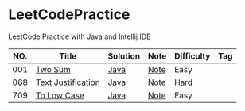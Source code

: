 # LeetCodePractice
LeetCode Practice with Java and Intellij IDE

|NO.|Title|Solution|Note|Difficulty|Tag|
|---|-----|--------|----|----------|---|
|001|[Two Sum](https://leetcode.com/problems/two-sum/)|[Java](src/Two_Sum_1.java)|[Note](Note/001.%20Two%20Sum)|Easy||
|068|[Text Justification](https://leetcode.com/problems/text-justification/)|[Java](src/Text_Justification_68.java)|[Note](Note/068.%20Text%20Justification)|Hard||
|709|[To Low Case](https://leetcode.com/problems/to-lower-case/)|[Java](src/ToLowerCase_709.java)|[Note](Note/709.%20To%20Lower%20Case)|Easy||
